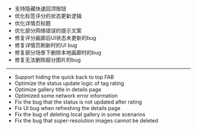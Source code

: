 - 支持隐藏快速回顶按钮
- 优化标签评分的状态更新逻辑
- 优化详情页标题
- 优化部分网络错误的提示文案
- 修复评分画廊后UI状态未更新的bug
- 修复详情页刷新时的UI bug
- 修复部分场景下删除本地画廊时的bug
- 修复无法删除超分图片的bug

------------------------------------------------------------------------------------------

- Support hiding the quick back to top FAB
- Optimize the status update logic of tag rating
- Optimize gallery title in details page
- Optimized some network error information
- Fix the bug that the status is not updated after rating
- Fix UI bug when refreshing the details page
- Fix the bug of deleting local gallery in some scenarios
- Fix the bug that super-resolution images cannot be deleted